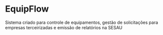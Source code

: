 # EquipFlow
Sistema criado para controle de equipamentos, gestão de solicitações para empresas terceirizadas e emissão de relatórios na SESAU
